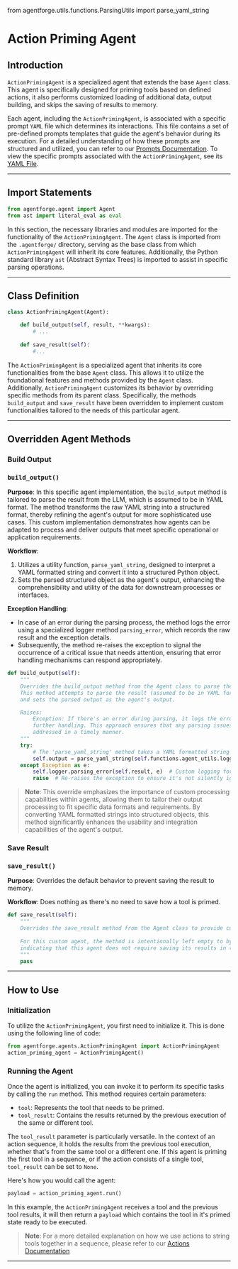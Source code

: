 from agentforge.utils.functions.ParsingUtils import parse_yaml_string

# Action Priming Agent

## Introduction

`ActionPrimingAgent` is a specialized agent that extends the base `Agent` class. This agent is specifically designed for priming tools based on defined actions, it also performs customized loading of additional data, output building, and skips the saving of results to memory.

Each agent, including the `ActionPrimingAgent`, is associated with a specific prompt `YAML` file which determines its interactions. This file contains a set of pre-defined prompts templates that guide the agent's behavior during its execution. For a detailed understanding of how these prompts are structured and utilized, you can refer to our [Prompts Documentation](../../Agents/AgentPrompts.md). To view the specific prompts associated with the `ActionPrimingAgent`, see its [YAML File](../../../src/agentforge/setup_files/agents/PredefinedAgents/ActionPrimingAgent.yaml).

---

## Import Statements
```python
from agentforge.agent import Agent
from ast import literal_eval as eval
```

In this section, the necessary libraries and modules are imported for the functionality of the `ActionPrimingAgent`. The `Agent` class is imported from the `.agentforge/` directory, serving as the base class from which `ActionPrimingAgent` will inherit its core features. Additionally, the Python standard library `ast` (Abstract Syntax Trees) is imported to assist in specific parsing operations.

---

## Class Definition

```python
class ActionPrimingAgent(Agent):

    def build_output(self, result, **kwargs):
        # ...
        
    def save_result(self):
        #...
```

The `ActionPrimingAgent` is a specialized agent that inherits its core functionalities from the base `Agent` class. This allows it to utilize the foundational features and methods provided by the `Agent` class. Additionally, `ActionPrimingAgent` customizes its behavior by overriding specific methods from its parent class. Specifically, the methods `build_output` and `save_result` have been overridden to implement custom functionalities tailored to the needs of this particular agent.


---

## Overridden Agent Methods

### Build Output
### `build_output()`

**Purpose**: In this specific agent implementation, the `build_output` method is tailored to parse the result from the LLM, which is assumed to be in YAML format. The method transforms the raw YAML string into a structured format, thereby refining the agent's output for more sophisticated use cases. This custom implementation demonstrates how agents can be adapted to process and deliver outputs that meet specific operational or application requirements.

**Workflow**:
1. Utilizes a utility function, `parse_yaml_string`, designed to interpret a YAML formatted string and convert it into a structured Python object.
2. Sets the parsed structured object as the agent's output, enhancing the comprehensibility and utility of the data for downstream processes or interfaces.

**Exception Handling**:
- In case of an error during the parsing process, the method logs the error using a specialized logger method `parsing_error`, which records the raw result and the exception details.
- Subsequently, the method re-raises the exception to signal the occurrence of a critical issue that needs attention, ensuring that error handling mechanisms can respond appropriately.

```python
def build_output(self):
    """
    Overrides the build_output method from the Agent class to parse the result string into a structured format.
    This method attempts to parse the result (assumed to be in YAML format) using the agent's utility functions
    and sets the parsed output as the agent's output.

    Raises:
        Exception: If there's an error during parsing, it logs the error and re-raises the exception for
        further handling. This approach ensures that any parsing issues are immediately flagged and can be
        addressed in a timely manner.
    """
    try:
        # The 'parse_yaml_string' method takes a YAML formatted string and returns a structured object
        self.output = parse_yaml_string(self.functions.agent_utils.logger, self.result)
    except Exception as e:
        self.logger.parsing_error(self.result, e)  # Custom logging for parsing errors
        raise  # Re-raises the exception to ensure it's not silently ignored
```

> **Note**: This override emphasizes the importance of custom processing capabilities within agents, allowing them to tailor their output processing to fit specific data formats and requirements. By converting YAML formatted strings into structured objects, this method significantly enhances the usability and integration capabilities of the agent's output.


### Save Result
### `save_result()`

**Purpose**: Overrides the default behavior to prevent saving the result to memory.

**Workflow**: Does nothing as there's no need to save how a tool is primed.

```python
def save_result(self):
    """
    Overrides the save_result method from the Agent class to provide custom behavior for saving results.
    
    For this custom agent, the method is intentionally left empty to bypass the default saving mechanism,
    indicating that this agent does not require saving its results in the same manner as the base Agent class.
    """
    pass
```

---

## How to Use

### Initialization

To utilize the `ActionPrimingAgent`, you first need to initialize it. This is done using the following line of code:

```python
from agentforge.agents.ActionPrimingAgent import ActionPrimingAgent
action_priming_agent = ActionPrimingAgent()
```

### Running the Agent

Once the agent is initialized, you can invoke it to perform its specific tasks by calling the `run` method. This method requires certain parameters:

- `tool`: Represents the tool that needs to be primed.
- `tool_result`: Contains the results returned by the previous execution of the same or different tool. 

The `tool_result` parameter is particularly versatile. In the context of an action sequence, it holds the results from the previous tool execution, whether that's from the same tool or a different one. If this agent is priming the first tool in a sequence, or if the action consists of a single tool, `tool_result` can be set to `None`.

Here's how you would call the agent:

```python
payload = action_priming_agent.run()
```

In this example, the `ActionPrimingAgent` receives a tool and the previous tool results, it will then return a `payload` which contains the tool in it's primed state ready to be executed.

> **Note**: For a more detailed explanation on how we use actions to string tools together in a sequence, please refer to our [Actions Documentation](../../ToolsAndActions/Overview.md)

---